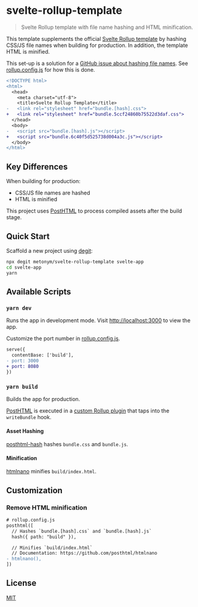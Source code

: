 # svelte-rollup-template

> Svelte Rollup template with file name hashing and HTML minification.

This template supplements the official [Svelte Rollup template](https://github.com/sveltejs/template) by hashing CSS/JS file names when building for production. In addition, the template HTML is minified.

This set-up is a solution for a [GitHub issue about hashing file names](https://github.com/sveltejs/template/issues/39). See [rollup.config.js](rollup.config.js) for how this is done.

```diff
<!DOCTYPE html>
<html>
  <head>
    <meta charset="utf-8">
    <title>Svelte Rollup Template</title>
-   <link rel="stylesheet" href="bundle.[hash].css">
+   <link rel="stylesheet" href="bundle.5ccf24860b75522d3daf.css">
  </head>
  <body>
-   <script src="bundle.[hash].js"></script>
+   <script src="bundle.6c40f5d525738d004a3c.js"></script>
  </body>
</html>
```

## Key Differences

When building for production:

- CSS/JS file names are hashed
- HTML is minified

This project uses [PostHTML](https://github.com/posthtml/posthtml) to process compiled assets after the build stage.

## Quick Start

Scaffold a new project using [degit](https://github.com/Rich-Harris/degit):

```bash
npx degit metonym/svelte-rollup-template svelte-app
cd svelte-app
yarn
```

## Available Scripts

### `yarn dev`

Runs the app in development mode. Visit [http://localhost:3000](http://localhost:3000) to view the app.

Customize the port number in [rollup.config.js](rollup.config.js#L57).

```diff
serve({
  contentBase: ['build'],
- port: 3000
+ port: 8080
})
```

### `yarn build`

Builds the app for production.

[PostHTML](https://github.com/posthtml/posthtml) is executed in a [custom Rollup plugin](rollup.config.js#L16) that taps into the `writeBundle` hook.

#### Asset Hashing

[posthtml-hash](https://github.com/posthtml/posthtml-hash) hashes `bundle.css` and `bundle.js`.

#### Minification

[htmlnano](https://github.com/posthtml/htmlnano) minifies `build/index.html`.

## Customization

### Remove HTML minification

```diff
# rollup.config.js
posthtml([
  // Hashes `bundle.[hash].css` and `bundle.[hash].js`
  hash({ path: "build" }),

  // Minifies `build/index.html`
  // Documentation: https://github.com/posthtml/htmlnano
- htmlnano(),
])
```

## License

[MIT](LICENSE)

